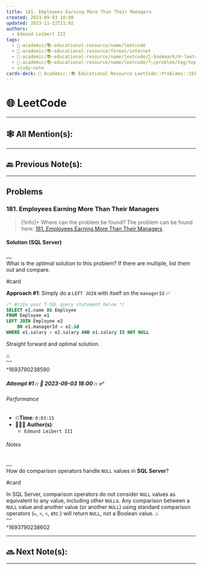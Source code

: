 ```yaml
---
title: 181. Employees Earning More Than Their Managers
created: 2023-09-03 18:00
updated: 2023-11-22T11:02
authors:
  - Edmund Leibert III
tags:
  - 🔴-academic/📚-educational-resource/name/leetcode
  - 🔴-academic/📚-educational-resource/format/internet
  - 🔴-academic/📚-educational-resource/name/leetcode/🔖-bookmark/🌐-leetcode/problems/181-employees-earning-more-than-their-managers
  - 🔴-academic/📚-educational-resource/name/leetcode/🏷️/problem/tag/topic/database
  - study-note
cards-deck: 🔴 Academic::📚 Educational Resource LeetCode::Problems::181. Employees Earning More Than Their Managers
---
```


#  🌐 LeetCode

---

## 🕸️ All Mention(s): 

---

## 🔙 Previous Note(s):

---

##  Problems

### 181. Employees Earning More Than Their Managers

> [!info]+ Where can the problem be found?
> The problem can be found here: [181. Employees Earning More Than Their Managers](https://leetcode.com/problems/employees-earning-more-than-their-managers/)

#### Solution (SQL Server)

﹇<br>
What is the _optimal_ solution to this problem? If there are multiple, list them out and compare.

#card 

**Approach #1**: Simply do a `LEFT JOIN` with itself on the `managerId` ✅

```sql
/* Write your T-SQL query statement below */
SELECT e1.name AS Employee
FROM Employee e1
LEFT JOIN Employee e2
    ON e1.managerId = e2.id
WHERE e1.salary > e2.salary AND e1.salary IS NOT NULL
```

Straight forward and optimal solution.

⌂
<br>﹈<br>^1693790238590


##### Attempt #1 :: 📆 2023-09-03 18:00 :: ✅

###### Performance

- ⏲**Time**: `0:03:15`
- 🧔🏽‍♂️ **Author(s)**: 
	- `Edmund Leibert III`

###### Notes

﹇<br>
How do comparison operators handle `NULL` values in **SQL Server**?

#card 

In SQL Server, comparison operators do not consider `NULL` values as equivalent to any value, including other `NULL`s. Any comparison between a `NULL` value and another value (or another `NULL`) using standard comparison operators (`=`, `>`, `<`, etc.) will return `NULL`, not a Boolean value.
⌂
<br>﹈<br>^1693790238602



---

## 🔜 Next Note(s):

---



